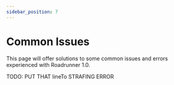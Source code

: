```yaml
---
sidebar_position: 7
---
```


# Common Issues
This page will offer solutions to some common issues and errors experienced with Roadrunner 1.0.

TODO: PUT THAT lineTo STRAFING ERROR
